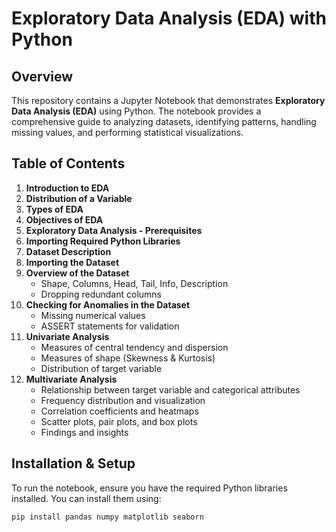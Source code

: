 # Exploratory Data Analysis (EDA) with Python

## Overview
This repository contains a Jupyter Notebook that demonstrates **Exploratory Data Analysis (EDA)** using Python. The notebook provides a comprehensive guide to analyzing datasets, identifying patterns, handling missing values, and performing statistical visualizations.

## Table of Contents
1. **Introduction to EDA**
2. **Distribution of a Variable**
3. **Types of EDA**
4. **Objectives of EDA**
5. **Exploratory Data Analysis - Prerequisites**
6. **Importing Required Python Libraries**
7. **Dataset Description**
8. **Importing the Dataset**
9. **Overview of the Dataset**
   - Shape, Columns, Head, Tail, Info, Description
   - Dropping redundant columns
10. **Checking for Anomalies in the Dataset**
    - Missing numerical values
    - ASSERT statements for validation
11. **Univariate Analysis**
    - Measures of central tendency and dispersion
    - Measures of shape (Skewness & Kurtosis)
    - Distribution of target variable
12. **Multivariate Analysis**
    - Relationship between target variable and categorical attributes
    - Frequency distribution and visualization
    - Correlation coefficients and heatmaps
    - Scatter plots, pair plots, and box plots
    - Findings and insights

## Installation & Setup
To run the notebook, ensure you have the required Python libraries installed. You can install them using:

```bash
pip install pandas numpy matplotlib seaborn
